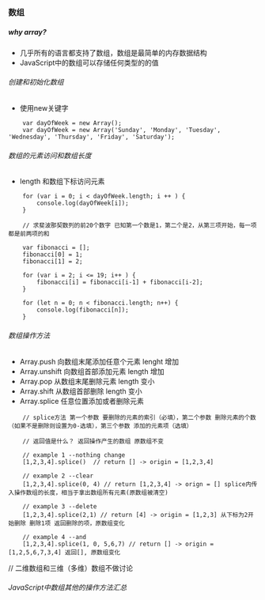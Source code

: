 ### 数组
##### why array?
+ 几乎所有的语言都支持了数组，数组是最简单的内存数据结构
+ JavaScript中的数组可以存储任何类型的的值
###### 创建和初始化数组
+ 使用new关键字
```
    var dayOfWeek = new Array();
    var dayOfWeek = new Array('Sunday', 'Monday', 'Tuesday', 'Wednesday', 'Thursday', 'Friday', 'Saturday');

```

###### 数组的元素访问和数组长度
+ length 和数组下标访问元素

```
    for (var i = 0; i < dayOfWeek.length; i ++ ) {
        console.log(dayOfWeek[i]);
    }

    // 求斐波那契数列的前20个数字 已知第一个数是1，第二个是2，从第三项开始，每一项都是前两项的和

    var fibonacci = [];
    fibonacci[0] = 1;
    fibonacci[1] = 2;

    for (var i = 2; i <= 19; i++ ) {
        fibonacci[i] = fibonacci[i-1] + fibonacci[i-2];
    }

    for (let n = 0; n < fibonacci.length; n++) {
        console.log(fibonacci[n]);
    }

```

###### 数组操作方法
+ Array.push 向数组末尾添加任意个元素  lenght 增加
+ Array.unshift 向数组首部添加元素 length 增加
+ Array.pop 从数组末尾删除元素  length 变小
+ Array.shift 从数组首部删除 length 变小
+ Array.splice 任意位置添加或者删除元素 

```
    // splice方法 第一个参数 要删除的元素的索引（必填），第二个参数 删除元素的个数（如果不是删除则设置为0-选填），第三个参数 添加的元素项（选填）

    // 返回值是什么？ 返回操作产生的数组 原数组不变

    // example 1 --nothing change
    [1,2,3,4].splice()  // return [] -> origin = [1,2,3,4] 

    // example 2 --clear
    [1,2,3,4].splice(0, 4) // return [1,2,3,4] -> orign = [] splice内传入操作数组的长度，相当于拿出数组所有元素(原数组被清空)
    
    // example 3 --delete
    [1,2,3,4].splice(2,1) // return [4] -> origin = [1,2,3] 从下标为2开始删除 删除1项 返回删除的项，原数组变化

    // example 4 --and
    [1,2,3,4].splice(1, 0, 5,6,7) // return [] -> origin = [1,2,5,6,7,3,4] 返回[], 原数组变化

```

// 二维数组和三维（多维）数组不做讨论

###### JavaScript中数组其他的操作方法汇总